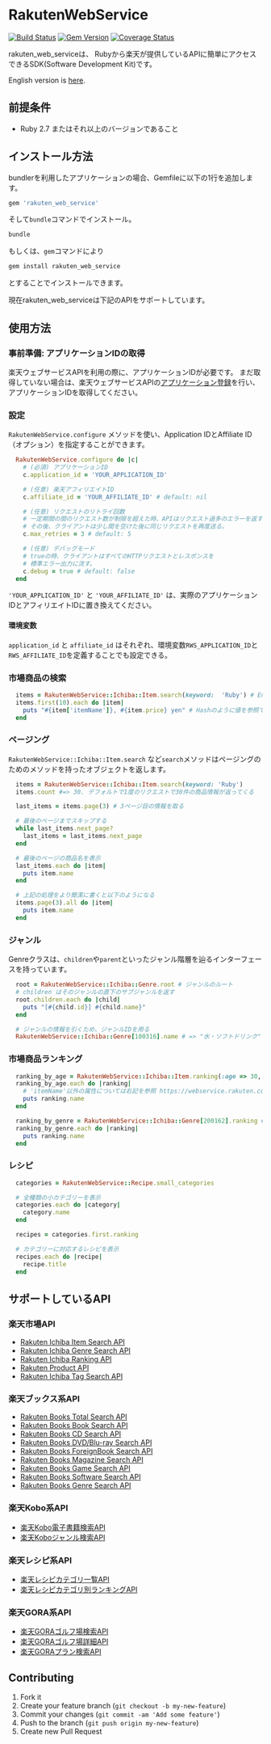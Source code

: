 # RakutenWebService

[![Build Status](https://travis-ci.org/rakuten-ws/rws-ruby-sdk.png?branch=master)](https://travis-ci.org/rakuten-ws/rws-ruby-sdk)
[![Gem Version](https://badge.fury.io/rb/rakuten_web_service.png)](http://badge.fury.io/rb/rakuten_web_service)
[![Coverage Status](https://coveralls.io/repos/github/rakuten-ws/rws-ruby-sdk/badge.svg?branch=master)](https://coveralls.io/github/rakuten-ws/rws-ruby-sdk?branch=master)

rakuten\_web\_serviceは、 Rubyから楽天が提供しているAPIに簡単にアクセスできるSDK(Software Development Kit)です。

English version is [here](http://github.com/rakuten-ws/rws-ruby-sdk/blob/master/README.md).

## 前提条件

* Ruby 2.7 またはそれ以上のバージョンであること

## インストール方法

bundlerを利用したアプリケーションの場合、Gemfileに以下の1行を追加します。

```ruby
gem 'rakuten_web_service'
```

そして`bundle`コマンドでインストール。

```sh
bundle
```

もしくは、`gem`コマンドにより

```sh
gem install rakuten_web_service
```

とすることでインストールできます。

現在rakuten\_web\_serviceは下記のAPIをサポートしています。

## 使用方法

### 事前準備: アプリケーションIDの取得

楽天ウェブサービスAPIを利用の際に、アプリケーションIDが必要です。
まだ取得していない場合は、楽天ウェブサービスAPIの[アプリケーション登録](https://webservice.rakuten.co.jp/app/create)を行い、アプリケーションIDを取得してください。

### 設定

`RakutenWebService.configure` メソッドを使い、Application IDとAffiliate ID（オプション）を指定することができます。

```ruby
  RakutenWebService.configure do |c|
    # (必須) アプリケーションID
    c.application_id = 'YOUR_APPLICATION_ID'

    # (任意) 楽天アフィリエイトID
    c.affiliate_id = 'YOUR_AFFILIATE_ID' # default: nil

    # (任意) リクエストのリトライ回数
    # 一定期間の間のリクエスト数が制限を超えた時、APIはリクエスト過多のエラーを返す。
    # その後、クライアントは少し間を空けた後に同じリクエストを再度送る。
    c.max_retries = 3 # default: 5

    # (任意) デバッグモード
    # trueの時、クライアントはすべてのHTTPリクエストとレスポンスを
    # 標準エラー出力に流す。
    c.debug = true # default: false
  end
```

`'YOUR_APPLICATION_ID'` と `'YOUR_AFFILIATE_ID'` は、実際のアプリケーションIDとアフィリエイトIDに置き換えてください。

#### 環境変数

`application_id` と `affiliate_id` はそれぞれ、環境変数`RWS_APPLICATION_ID`と`RWS_AFFILIATE_ID`を定義することでも設定できる。

### 市場商品の検索

```ruby
  items = RakutenWebService::Ichiba::Item.search(keyword:  'Ruby') # Enumerable オブジェクトが返ってくる
  items.first(10).each do |item|
    puts "#{item['itemName']}, #{item.price} yen" # Hashのように値を参照できる
  end
```

### ページング

`RakutenWebService::Ichiba::Item.search` など`search`メソッドはページングのためのメソッドを持ったオブジェクトを返します。

```ruby
  items = RakutenWebService::Ichiba::Item.search(keyword: 'Ruby')
  items.count #=> 30. デフォルトで1度のリクエストで30件の商品情報が返ってくる

  last_items = items.page(3) # 3ページ目の情報を取る

  # 最後のページまでスキップする
  while last_items.next_page?
    last_items = last_items.next_page
  end

  # 最後のページの商品名を表示
  last_items.each do |item|
    puts item.name
  end

  # 上記の処理をより簡潔に書くと以下のようになる
  items.page(3).all do |item|
    puts item.name
  end
```

### ジャンル

Genreクラスは、`children`や`parent`といったジャンル階層を辿るインターフェースを持っています。

```ruby
  root = RakutenWebService::Ichiba::Genre.root # ジャンルのルート
  # children はそのジャンルの直下のサブジャンルを返す
  root.children.each do |child|
    puts "[#{child.id}] #{child.name}"
  end

  # ジャンルの情報を引くため、ジャンルIDを用る
  RakutenWebService::Ichiba::Genre[100316].name # => "水・ソフトドリンク"
```

### 市場商品ランキング

```ruby
  ranking_by_age = RakutenWebService::Ichiba::Item.ranking(:age => 30, :sex => 1) # 30代女性 のランキングTOP 30
  ranking_by_age.each do |ranking|
    # 'itemName'以外の属性については右記を参照 https://webservice.rakuten.co.jp/documentation/ichiba-item-ranking#outputParameter
    puts ranking.name
  end

  ranking_by_genre = RakutenWebService::Ichiba::Genre[200162].ranking # "水・ソフトドリンク" ジャンルのTOP 30
  ranking_by_genre.each do |ranking|
    puts ranking.name
  end
```

### レシピ

```ruby
  categories = RakutenWebService::Recipe.small_categories

  # 全種類の小カテゴリーを表示
  categories.each do |category|
    category.name
  end

  recipes = categories.first.ranking

  # カテゴリーに対応するレシピを表示
  recipes.each do |recipe|
    recipe.title
  end
```

## サポートしているAPI

### 楽天市場API

* [Rakuten Ichiba Item Search API](https://webservice.rakuten.co.jp/documentation/ichiba-item-search/)
* [Rakuten Ichiba Genre Search API](https://webservice.rakuten.co.jp/documentation/ichiba-genre-search/)
* [Rakuten Ichiba Ranking API](https://webservice.rakuten.co.jp/documentation/ichiba-item-ranking/)
* [Rakuten Product API](https://webservice.rakuten.co.jp/documentation/ichiba-product-search/)
* [Rakuten Ichiba Tag Search API](https://webservice.rakuten.co.jp/documentation/ichiba-tag-search/)

### 楽天ブックス系API

* [Rakuten Books Total Search API](https://webservice.rakuten.co.jp/documentation/books-total-search/)
* [Rakuten Books Book Search API](https://webservice.rakuten.co.jp/documentation/books-book-search/)
* [Rakuten Books CD Search API](https://webservice.rakuten.co.jp/documentation/books-cd-search/)
* [Rakuten Books DVD/Blu-ray Search API](https://webservice.rakuten.co.jp/documentation/books-dvd-search/)
* [Rakuten Books ForeignBook Search API](https://webservice.rakuten.co.jp/documentation/books-foreign-search/)
* [Rakuten Books Magazine Search API](https://webservice.rakuten.co.jp/documentation/books-magazine-search/)
* [Rakuten Books Game Search API](https://webservice.rakuten.co.jp/documentation/books-game-search/)
* [Rakuten Books Software Search API](https://webservice.rakuten.co.jp/documentation/books-software-search/)
* [Rakuten Books Genre Search API](https://webservice.rakuten.co.jp/documentation/books-genre-search/)

### 楽天Kobo系API

* [楽天Kobo電子書籍検索API](https://webservice.rakuten.co.jp/documentation/kobo-ebook-search/)
* [楽天Koboジャンル検索API](https://webservice.rakuten.co.jp/documentation/kobo-genre-search/)

### 楽天レシピ系API

* [楽天レシピカテゴリ一覧API](https://webservice.rakuten.co.jp/documentation/recipe-category-list/)
* [楽天レシピカテゴリ別ランキングAPI](https://webservice.rakuten.co.jp/documentation/recipe-category-ranking/)

### 楽天GORA系API

* [楽天GORAゴルフ場検索API](https://webservice.rakuten.co.jp/documentation/gora-golf-course-search/)
* [楽天GORAゴルフ場詳細API](https://webservice.rakuten.co.jp/documentation/gora-golf-course-detail/)
* [楽天GORAプラン検索API](https://webservice.rakuten.co.jp/documentation/gora-plan-search/)

## Contributing

1. Fork it
2. Create your feature branch (`git checkout -b my-new-feature`)
3. Commit your changes (`git commit -am 'Add some feature'`)
4. Push to the branch (`git push origin my-new-feature`)
5. Create new Pull Request
